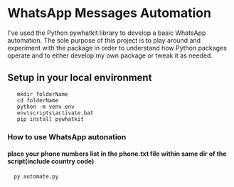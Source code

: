 # WhatsApp Messages Automation
I've used the Python pywhatkit library to develop a basic WhatsApp automation. The sole purpose of this project is to play around and experiment with the package in order to understand how Python packages operate and to either develop my own package or tweak it as needed.

## Setup in your local environment
```
   mkdir folderName
   cd folderName
   python -m venv env
   env\scripts\activate.bat
   pip install pywhatkit
```

### How to use WhatsApp autonation
#### place your phone numbers list in the phone.txt file within same dir of the script(include country code)
```
  py automate.py
```
